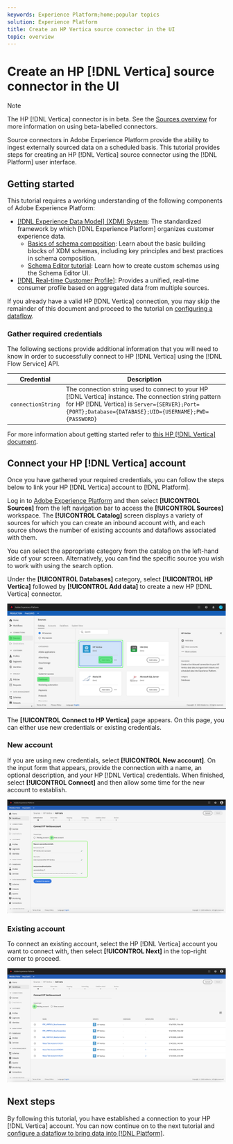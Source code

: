 ```yaml
---
keywords: Experience Platform;home;popular topics
solution: Experience Platform
title: Create an HP Vertica source connector in the UI
topic: overview
---
```


# Create an HP [!DNL Vertica] source connector in the UI

>[!NOTE]
> The HP [!DNL Vertica] connector is in beta. See the [Sources overview](../../../../home.md#terms-and-conditions) for more information on using beta-labelled connectors.

Source connectors in Adobe Experience Platform provide the ability to ingest externally sourced data on a scheduled basis. This tutorial provides steps for creating an HP [!DNL Vertica] source connector using the [!DNL Platform] user interface.

## Getting started

This tutorial requires a working understanding of the following components of Adobe Experience Platform:

*   [[!DNL Experience Data Model] (XDM) System](../../../../../xdm/home.md): The standardized framework by which [!DNL Experience Platform] organizes customer experience data.
    *   [Basics of schema composition](../../../../../xdm/schema/composition.md): Learn about the basic building blocks of XDM schemas, including key principles and best practices in schema composition.
    *   [Schema Editor tutorial](../../../../../xdm/tutorials/create-schema-ui.md): Learn how to create custom schemas using the Schema Editor UI.
*   [[!DNL Real-time Customer Profile]](../../../../../profile/home.md): Provides a unified, real-time consumer profile based on aggregated data from multiple sources.

If you already have a valid HP [!DNL Vertica] connection, you may skip the remainder of this document and proceed to the tutorial on [configuring a dataflow](../../dataflow/databases.md).

### Gather required credentials

The following sections provide additional information that you will need to know in order to successfully connect to HP [!DNL Vertica] using the [!DNL Flow Service] API.

| Credential | Description |
| ---------- | ----------- |
| `connectionString` | The connection string used to connect to your HP [!DNL Vertica] instance. The connection string pattern for HP [!DNL Vertica] is `Server={SERVER};Port={PORT};Database={DATABASE};UID={USERNAME};PWD={PASSWORD}` |

For more information about getting started refer to [this HP [!DNL Vertica] document](https://www.vertica.com/docs/9.2.x/HTML/Content/Authoring/ConnectingToVertica/ClientJDBC/CreatingAndConfiguringAConnection.htm).

## Connect your HP [!DNL Vertica] account

Once you have gathered your required credentials, you can follow the steps below to link your HP [!DNL Vertica] account to [!DNL Platform].

Log in to [Adobe Experience Platform](https://platform.adobe.com) and then select **[!UICONTROL Sources]** from the left navigation bar to access the **[!UICONTROL Sources]** workspace. The **[!UICONTROL Catalog]** screen displays a variety of sources for which you can create an inbound account with, and each source shows the number of existing accounts and dataflows associated with them.

You can select the appropriate category from the catalog on the left-hand side of your screen. Alternatively, you can find the specific source you wish to work with using the search option.

Under the **[!UICONTROL Databases]** category, select **[!UICONTROL HP Vertica]** followed by **[!UICONTROL Add data]** to create a new HP [!DNL Vertica] connector.

![catalog](../../../../images/tutorials/create/hp-vertica/catalog.png)

The **[!UICONTROL Connect to HP Vertica]** page appears. On this page, you can either use new credentials or existing credentials.

### New account

If you are using new credentials, select **[!UICONTROL New account]**. On the input form that appears, provide the connection with a name, an optional description, and your HP [!DNL Vertica] credentials. When finished, select **[!UICONTROL Connect]** and then allow some time for the new account to establish.

![connect](../../../../images/tutorials/create/hp-vertica/new.png)

### Existing account

To connect an existing account, select the HP [!DNL Vertica] account you want to connect with, then select **[!UICONTROL Next]** in the top-right corner to proceed.

![existing](../../../../images/tutorials/create/hp-vertica/existing.png)

## Next steps

By following this tutorial, you have established a connection to your HP [!DNL Vertica] account. You can now continue on to the next tutorial and [configure a dataflow to bring data into [!DNL Platform]](../../dataflow/databases.md).